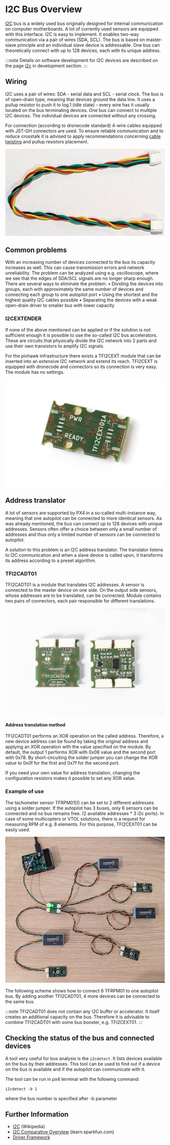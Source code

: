 
# I2C Bus Overview
[I2C](https://en.wikipedia.org/wiki/I2C) bus is a widely used bus originally designed for internal communication on computer motherboards. A lot of currently used sensors are equipped with this interface. I2C is easy to implement. It enables two-way communication via a pair of wires (SDA, SCL). The bus is based on master-slave principle and an individual slave device is addressable. One bus can theoretically connect with up to 128 devices, each with its unique address.

:::note
Details on software development for I2C devices are described on the page [i2c](./i2c_development.md) in development section.
:::

## Wiring
I2C uses a pair of wires: SDA - serial data and SCL - serial clock. The bus is of open-drain type, meaning that devices ground the data line. It uses a pullup resistor to push it to log.1 (idle state) - every wire has it usually located on the bus terminating devices. One bus can connect to multiple I2C devices. The individual devices are connected without any crossing.

For connection (according to dronecode standard) 4-wire cables equipped with JST-GH connectors are used. To ensure reliable communication and to reduce crosstalk it is advised to apply recommendations concerning [cable twisting](../assembly/cable_wiring.md#i2c-cables)  and pullup resistors placement.

![Cable twisting](../../assets/hardware/cables/i2c_jst-gh_cable.jpg)

## Common problems
With an increasing number of devices connected to the bus its capacity increases as well. This can cause transmission errors and network unreliability. The problem can be analyzed using e.g. oscilloscope, where we see that the edges of SDA/SCL signals are no longer sharp enough. There are several ways to eliminate the problem:
    •    Dividing the devices into groups, each with approximately the same number of devices and connecting each group to one autopilot port
    •    Using the shortest and the highest quality I2C cables possible
    •    Separating the devices with a weak open-drain driver to smaller bus with lower capacity

### I2CEXTENDER
If none of the above mentioned can be applied or if the solution is not sufficient enough it is possible to use the so-called I2C bus accelerators. These are circuits that physically divide the I2C network into 2 parts and use their own transistors to amplify I2C signals.

For the pixhawk infrastructure there exists a TFI2CEXT module that can be inserted into an extensive I2C network and extend its reach. TFI2CEXT is equipped with dronecode and connectors so its connection is very easy. The module has no settings.

![I2C bus extender](../../assets/peripherals/i2c_tfi2cext/TFI2CEXT01A_bottom.jpg)

## Address translator

A lot of sensors are supported by PX4 in a so-called multi-instance way, meaning that one autopilot can be connected to more identical sensors. As was already mentioned, the bus can connect up to 128 devices with unique addresses. Sensors often offer a choice between only a small number of addresses and thus only a limited number of sensors can be connected to autopilot.

A solution to this problem is an I2C address translator. The translator listens to I2C communication and when a slave device is called upon, it transforms its address according to a preset algorithm.

### TFI2CADT01

TFI2CADT01 is a module that translates I2C addresses. A sensor is connected to the master device on one side. On the output side sensors, whose addresses are to be translated, can be connected. Module contains two pairs of connectors, each pair responsible for different translations.


![TFI2CADT - i2c address translator](../../assets/peripherals/i2c_tfi2cadt/TFI2CADT01A_booth_sides.jpg)

#### Address translation method
TFI2CADT01 performs an XOR operation on the called address. Therefore, a new device address can be found by taking the original address and applying an XOR operation with the value specified on the module. By default, the output 1 performs XOR with 0x08 value and the second port with 0x78. By short-circuiting the solder jumper you can change the XOR value to 0x0f for the first and 0x7f for the second port.

If you need your own value for address translation, changing the configuration resistors makes it possible to set any XOR value.

### Example of use
The tachometer sensor TFRPM01]() can be set to 2 different addresses using a solder jumper. If the autopilot has 3 buses, only 6 sensors can be connected and no bus remains free. (2 available addresses * 3 i2c ports). In case of some multicopters or VTOL solutions, there is a request for measuring RPM of e.g. 8 elements. For this purpose, TFI2CEXT01 can be easily used.

![Multiple sensors](../../assets/peripherals/i2c_tfi2cadt/TFI2CADT01_multi_TFRPM01.jpg)


The following scheme shows how to connect 6 TFRPM01 to one autopilot bus. By adding another TFI2CADT01, 4 more devices can be connected to the same bus.


:::note
TFI2CADT01 does not contain any I2C buffer or accelerator. It itself creates an additional capacity on the bus. Therefore it is advisable to combine TFI2CADT01 with some bus booster, e.g. TFI2CEXT01.
:::

## Checking the status of the bus and connected devices
A tool very useful for bus analysis is the `i2cdetect`. It lists devices available on the bus by their addresses. This tool can be used to find out if a device on the bus is available and if the autopilot can communicate with it.

The tool can be run in px4 terminal with the following command:
```
i2cdetect -b 1
```
where the bus number is specified after -b parameter



## Further Information

* [I2C](https://en.wikipedia.org/wiki/I%C2%B2C) (Wikipedia)
* [I2C Comparative Overview](https://learn.sparkfun.com/tutorials/i2c) (learn.sparkfun.com)
* [Driver Framework](../middleware/drivers.md)
